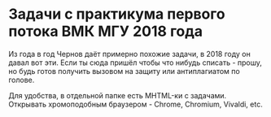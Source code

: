 # Задачи с практикума первого потока ВМК МГУ 2018 года

Из года в год Чернов даёт примерно похожие задачи, в 2018 году он давал вот эти. Если ты сюда пришёл чтобы что нибудь списать - прошу, но будь готов получить вызовом на защиту или антиплагиатом по голове.

Для удобства, в отдельной папке есть MHTML-ки с задачами. Открывать хромоподобным браузером - Chrome, Chromium, Vivaldi, etc.
